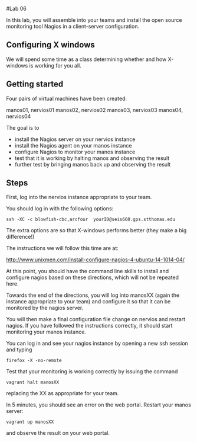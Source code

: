 #Lab 06

In this lab, you will assemble into your teams and install the open source monitoring tool Nagios in a client-server configuration.

## Configuring X windows

We will spend some time as a class determining whether and how X-windows is working for you all.

## Getting started

Four pairs of virtual machines have been created:

manos01, nervios01
manos02, nervios02
manos03, nervios03
manos04, nervios04

The goal is to

* install the Nagios server on your nervios instance
* install the Nagios agent on your manos instance
* configure Nagios to monitor your manos instance
* test that it is working by halting manos and observing the result
* further test by bringing manos back up and observing the result

## Steps

First, log into the nervios instance appropriate to your team.

You should log in with the following options:

    ssh -XC -c blowfish-cbc,arcfour  yourID@seis660.gps.stthomas.edu

The extra options are so that X-windows performs better (they make a big difference!)

The instructions we will follow this time are at:

http://www.unixmen.com/install-configure-nagios-4-ubuntu-14-1014-04/

At this point, you should have the command line skills to install and configure nagios based on these directions, which will not be repeated here.

Towards the end of the directions, you will log into manosXX (again the instance appropriate to your team) and configure it so that it can be monitored by the nagios server.

You will then make a final configuration file change on nervios and restart nagios. If you have followed the instructions correctly, it should start monitoring your manos instance.

You can log in and see your nagios instance by opening a new ssh session and typing

    firefox -X -no-remote

Test that your monitoring is working correctly by issuing the command

    vagrant halt manosXX

replacing the XX as appropriate for your team.

In 5 minutes, you should see an error on the web portal. Restart your manos server:

    vagrant up manosXX

and observe the result on your web portal. 
